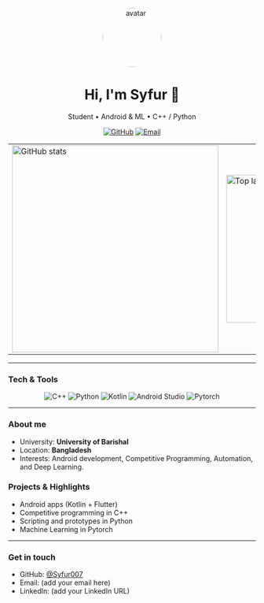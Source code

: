 <p align="center">
  <img src="https://github.com/Syfur007.png" alt="avatar" width="120" style="border-radius:50%" />
  <h1 align="center">Hi, I'm Syfur 👋</h1>
  <p align="center">Student • Android & ML • C++ / Python</p>
  <p align="center">
    <a href="https://github.com/Syfur007"><img alt="GitHub" src="https://img.shields.io/badge/GitHub-@Syfur007-181717?style=for-the-badge&logo=github&logoColor=white" /></a>
    <a href="https://codeforces.com/profile/Syfur007"><img alt="Email" src="https://img.shields.io/badge/Codeforces-Syfur007-0078D4?style=for-the-badge&logo=codeforces&logoColor=white" /></a>
  </p>
</p>

<table>
  <tr>
    <td><img alt="GitHub stats" src="https://github-readme-stats.vercel.app/api?username=Syfur007&show_icons=true&theme=radical" width="420" /></td>
    <td><img alt="Top languages" src="https://github-readme-stats.vercel.app/api/top-langs/?username=Syfur007&layout=compact&theme=radical" width="300" /></td>
  </tr>
</table>

---

### Tech & Tools
<p align="center">
  <img alt="C++" src="https://img.shields.io/badge/c++-00599C.svg?style=for-the-badge&logo=c%2B%2B&logoColor=white" />
  <img alt="Python" src="https://img.shields.io/badge/python-3776AB?style=for-the-badge&logo=python&logoColor=white" />
  <img alt="Kotlin" src="https://img.shields.io/badge/Kotlin-0095D5?&style=for-the-badge&logo=kotlin&logoColor=white" />
  <img alt="Android Studio" src="https://img.shields.io/badge/flutter-02569B?style=for-the-badge&logo=flutter&logoColor=white" />
  <img alt="Pytorch" src="https://img.shields.io/badge/pytorch-EE4C2C?style=for-the-badge&logo=pytorch&logoColor=white" />
</p>

---

### About me
- University: **University of Barishal**
- Location: **Bangladesh**
- Interests: Android development, Competitive Programming, Automation, and Deep Learning.

### Projects & Highlights
- Android apps (Kotlin + Flutter)
- Competitive programming in C++
- Scripting and prototypes in Python
- Machine Learning in Pytorch

---

### Get in touch
- GitHub: [@Syfur007](https://github.com/Syfur007)
- Email: (add your email here)
- LinkedIn: (add your LinkedIn URL)